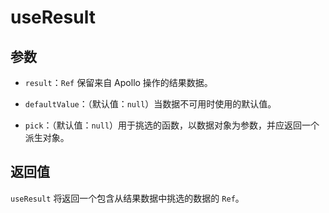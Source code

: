 # useResult

## 参数

- `result`：`Ref` 保留来自 Apollo 操作的结果数据。

- `defaultValue`：（默认值：`null`）当数据不可用时使用的默认值。

- `pick`：（默认值：`null`）用于挑选的函数，以数据对象为参数，并应返回一个派生对象。

## 返回值

`useResult` 将返回一个包含从结果数据中挑选的数据的 `Ref`。

